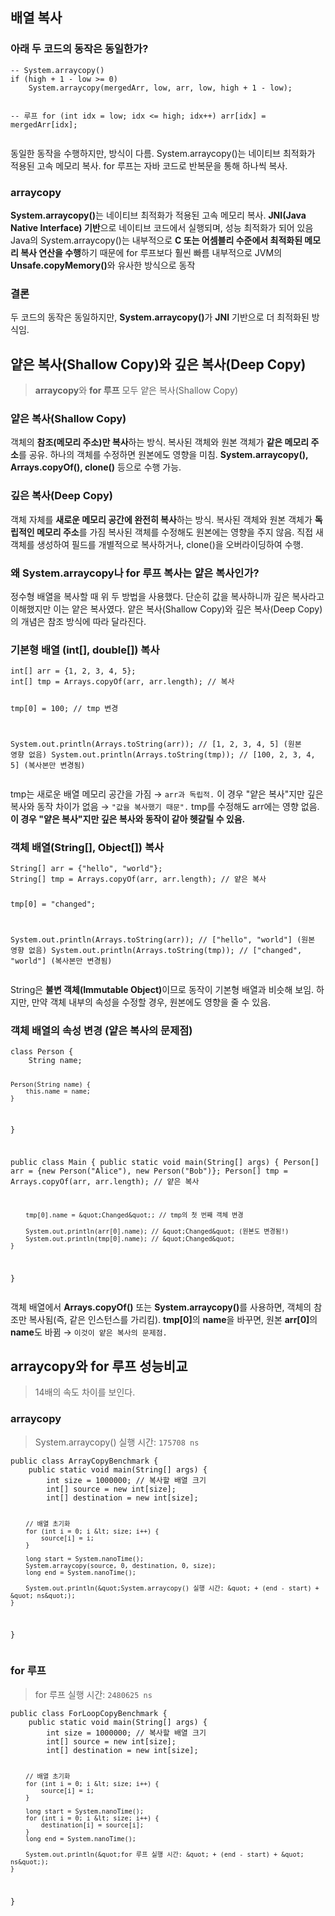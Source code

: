 <h2 id="배열-복사">배열 복사</h2>
<h3 id="아래-두-코드의-동작은-동일한가">아래 두 코드의 동작은 동일한가?</h3>
<pre><code class="language-java">-- System.arraycopy()
if (high + 1 - low &gt;= 0) 
    System.arraycopy(mergedArr, low, arr, low, high + 1 - low);

-- 루프
for (int idx = low; idx &lt;= high; idx++)
    arr[idx] = mergedArr[idx];</code></pre>
<p>동일한 동작을 수행하지만, 방식이 다름.
System.arraycopy()는 네이티브 최적화가 적용된 고속 메모리 복사.
for 루프는 자바 코드로 반복문을 통해 하나씩 복사.</p>
<h3 id="arraycopy">arraycopy</h3>
<p><strong>System.arraycopy()</strong>는 네이티브 최적화가 적용된 고속 메모리 복사.
<strong>JNI(Java Native Interface) 기반</strong>으로 네이티브 코드에서 실행되며, 성능 최적화가 되어 있음
Java의 System.arraycopy()는 내부적으로 <strong>C 또는 어셈블리 수준에서 최적화된 메모리 복사 연산을 수행</strong>하기 때문에 for 루프보다 훨씬 빠름
내부적으로 JVM의 <strong>Unsafe.copyMemory()</strong>와 유사한 방식으로 동작</p>
<h3 id="결론">결론</h3>
<p>두 코드의 동작은 동일하지만, <strong>System.arraycopy()</strong>가 <strong>JNI</strong> 기반으로 더 최적화된 방식임.</p>
<h2 id="얕은-복사shallow-copy와-깊은-복사deep-copy">얕은 복사(Shallow Copy)와 깊은 복사(Deep Copy)</h2>
<blockquote>
<p><strong>arraycopy</strong>와 <strong>for 루프</strong> 모두 얕은 복사(Shallow Copy)</p>
</blockquote>
<h3 id="얕은-복사shallow-copy">얕은 복사(Shallow Copy)</h3>
<p>객체의 <strong>참조(메모리 주소)만 복사</strong>하는 방식.
복사된 객체와 원본 객체가 <strong>같은 메모리 주소</strong>를 공유.
하나의 객체를 수정하면 원본에도 영향을 미침.
<strong>System.arraycopy(), Arrays.copyOf(), clone()</strong> 등으로 수행 가능.</p>
<h3 id="깊은-복사deep-copy">깊은 복사(Deep Copy)</h3>
<p>객체 자체를 <strong>새로운 메모리 공간에 완전히 복사</strong>하는 방식.
복사된 객체와 원본 객체가 <strong>독립적인 메모리 주소</strong>를 가짐
복사된 객체를 수정해도 원본에는 영향을 주지 않음.
직접 새 객체를 생성하여 필드를 개별적으로 복사하거나, clone()을 오버라이딩하여 수행.</p>
<h3 id="왜-systemarraycopy나-for-루프-복사는-얕은-복사인가">왜 System.arraycopy나 for 루프 복사는 얕은 복사인가?</h3>
<p>정수형 배열을 복사할 때 위 두 방법을 사용했다. 단순히 값을 복사하니까 깊은 복사라고 이해했지만 이는 얕은 복사였다.
얕은 복사(Shallow Copy)와 깊은 복사(Deep Copy)의 개념은 참조 방식에 따라 달라진다. </p>
<h3 id="기본형-배열-int-double-복사">기본형 배열 (int[], double[]) 복사</h3>
<pre><code class="language-java">int[] arr = {1, 2, 3, 4, 5};
int[] tmp = Arrays.copyOf(arr, arr.length); // 복사

tmp[0] = 100; // tmp 변경

System.out.println(Arrays.toString(arr)); // [1, 2, 3, 4, 5] (원본 영향 없음)
System.out.println(Arrays.toString(tmp)); // [100, 2, 3, 4, 5] (복사본만 변경됨)
</code></pre>
<p>tmp는 새로운 배열 메모리 공간을 가짐 → <code>arr과 독립적.</code>
이 경우 &quot;얕은 복사&quot;지만 깊은 복사와 동작 차이가 없음 → <code>&quot;값을 복사했기 때문&quot;.</code>
tmp를 수정해도 arr에는 영향 없음.
<strong>이 경우 &quot;얕은 복사&quot;지만 깊은 복사와 동작이 같아 헷갈릴 수 있음.</strong></p>
<h3 id="객체-배열string-object-복사">객체 배열(String[], Object[]) 복사</h3>
<pre><code class="language-java">String[] arr = {&quot;hello&quot;, &quot;world&quot;};
String[] tmp = Arrays.copyOf(arr, arr.length); // 얕은 복사

tmp[0] = &quot;changed&quot;;

System.out.println(Arrays.toString(arr)); // [&quot;hello&quot;, &quot;world&quot;] (원본 영향 없음)
System.out.println(Arrays.toString(tmp)); // [&quot;changed&quot;, &quot;world&quot;] (복사본만 변경됨)
</code></pre>
<p>String은 <strong>불변 객체(Immutable Object)</strong>이므로 동작이 기본형 배열과 비슷해 보임.
하지만, 만약 객체 내부의 속성을 수정할 경우, 원본에도 영향을 줄 수 있음.</p>
<h3 id="객체-배열의-속성-변경-얕은-복사의-문제점">객체 배열의 속성 변경 (얕은 복사의 문제점)</h3>
<pre><code class="language-java">class Person {
    String name;

    Person(String name) {
        this.name = name;
    }
}

public class Main {
    public static void main(String[] args) {
        Person[] arr = {new Person(&quot;Alice&quot;), new Person(&quot;Bob&quot;)};
        Person[] tmp = Arrays.copyOf(arr, arr.length); // 얕은 복사

        tmp[0].name = &quot;Changed&quot;; // tmp의 첫 번째 객체 변경

        System.out.println(arr[0].name); // &quot;Changed&quot; (원본도 변경됨!)
        System.out.println(tmp[0].name); // &quot;Changed&quot;
    }
}</code></pre>
<p>객체 배열에서 <strong>Arrays.copyOf()</strong> 또는 <strong>System.arraycopy()</strong>를 사용하면, 객체의 참조만 복사됨(즉, 같은 인스턴스를 가리킴).
<strong>tmp[0]</strong>의 <strong>name</strong>을 바꾸면, 원본 <strong>arr[0]</strong>의 <strong>name</strong>도 바뀜 → <code>이것이 얕은 복사의 문제점.</code></p>
<h2 id="arraycopy와-for-루프-성능비교">arraycopy와 for 루프 성능비교</h2>
<blockquote>
<p>14배의 속도 차이를 보인다.</p>
</blockquote>
<h3 id="arraycopy-1">arraycopy</h3>
<blockquote>
<p>System.arraycopy() 실행 시간: <code>175708 ns</code></p>
</blockquote>
<pre><code class="language-java">public class ArrayCopyBenchmark {
    public static void main(String[] args) {
        int size = 1000000; // 복사할 배열 크기
        int[] source = new int[size];
        int[] destination = new int[size];

        // 배열 초기화
        for (int i = 0; i &lt; size; i++) {
            source[i] = i;
        }

        long start = System.nanoTime();
        System.arraycopy(source, 0, destination, 0, size);
        long end = System.nanoTime();

        System.out.println(&quot;System.arraycopy() 실행 시간: &quot; + (end - start) + &quot; ns&quot;);
    }
}
</code></pre>
<h3 id="for-루프">for 루프</h3>
<blockquote>
<p>for 루프 실행 시간: <code>2480625 ns</code></p>
</blockquote>
<pre><code class="language-java">public class ForLoopCopyBenchmark {
    public static void main(String[] args) {
        int size = 1000000; // 복사할 배열 크기
        int[] source = new int[size];
        int[] destination = new int[size];

        // 배열 초기화
        for (int i = 0; i &lt; size; i++) {
            source[i] = i;
        }

        long start = System.nanoTime();
        for (int i = 0; i &lt; size; i++) {
            destination[i] = source[i];
        }
        long end = System.nanoTime();

        System.out.println(&quot;for 루프 실행 시간: &quot; + (end - start) + &quot; ns&quot;);
    }
}
</code></pre>